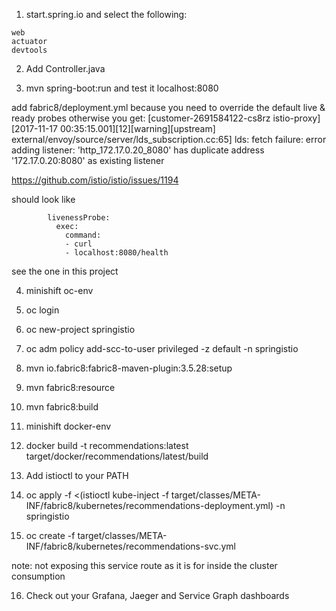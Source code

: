 
1. start.spring.io and select the following:
```
web
actuator
devtools
```

2. Add Controller.java 

3. mvn spring-boot:run and test it localhost:8080

add fabric8/deployment.yml
because you need to override the default live & ready probes otherwise you get:
[customer-2691584122-cs8rz istio-proxy] [2017-11-17 00:35:15.001][12][warning][upstream] external/envoy/source/server/lds_subscription.cc:65] lds: fetch failure: error adding listener: 'http_172.17.0.20_8080' has duplicate address '172.17.0.20:8080' as existing listener 

https://github.com/istio/istio/issues/1194

should look like
```
        livenessProbe:
          exec:
            command: 
            - curl
            - localhost:8080/health
```
see the one in this project

4. minishift oc-env

5. oc login

6. oc new-project springistio

7. oc adm policy add-scc-to-user privileged -z default -n springistio

8. mvn io.fabric8:fabric8-maven-plugin:3.5.28:setup

9. mvn fabric8:resource

10. mvn fabric8:build

11. minishift docker-env

12. docker build -t recommendations:latest target/docker/recommendations/latest/build

13. Add istioctl to your PATH

14. oc apply -f <(istioctl kube-inject -f target/classes/META-INF/fabric8/kubernetes/recommendations-deployment.yml) -n springistio

15. oc create -f target/classes/META-INF/fabric8/kubernetes/recommendations-svc.yml

note: not exposing this service route as it is for inside the cluster consumption

16. Check out your Grafana, Jaeger and Service Graph dashboards